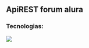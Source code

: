 <h2>ApiREST forum alura</h2>

<h3>Tecnologias:</h3>
<img src="https://miro.medium.com/v2/resize:fit:1400/1*335G-wr9wfI3LlBYgndkLw.png" max-width=200 />
